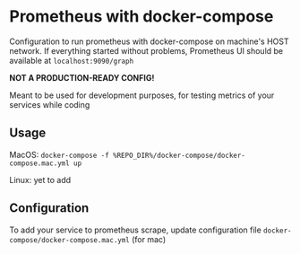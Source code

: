 # Prometheus with docker-compose

Configuration to run prometheus with docker-compose on machine's HOST network.
 If everything started without problems, Prometheus UI should be available at `localhost:9090/graph`

**NOT A PRODUCTION-READY CONFIG!**

Meant to be used for development purposes, for testing metrics of your services while coding

## Usage

MacOS:  `docker-compose -f %REPO_DIR%/docker-compose/docker-compose.mac.yml up`

Linux: yet to add

## Configuration

To add your service to prometheus scrape, update configuration file `docker-compose/docker-compose.mac.yml` (for mac)



